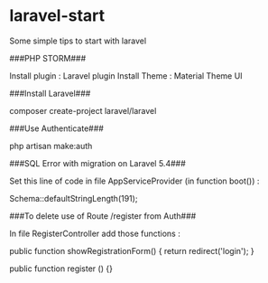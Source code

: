 # laravel-start

Some simple tips to start with laravel

###PHP STORM###

Install plugin : Laravel plugin
Install Theme : Material Theme UI

###Install Laravel###

composer create-project laravel/laravel

###Use Authenticate###

php artisan make:auth

###SQL Error with migration on Laravel 5.4###

Set this line of code in file AppServiceProvider (in function boot()) :

Schema::defaultStringLength(191);

###To delete use of Route /register from Auth###

In file RegisterController add those functions : 

public function showRegistrationForm() {
   return redirect('login');
}

public function register () {}
